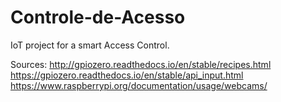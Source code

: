 # Controle-de-Acesso

IoT project for a smart Access Control.

Sources:
http://gpiozero.readthedocs.io/en/stable/recipes.html
https://gpiozero.readthedocs.io/en/stable/api_input.html
https://www.raspberrypi.org/documentation/usage/webcams/
